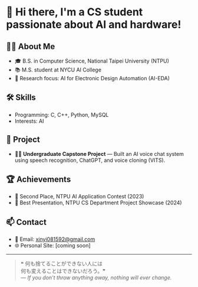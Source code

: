 # 👋 Hi there, I'm a CS student passionate about AI and hardware!

## 🧑‍🎓 About Me
- 🎓 B.S. in Computer Science, National Taipei University (NTPU)
- 📚 M.S. student at NYCU AI College
- 🔬 Research focus: AI for Electronic Design Automation (AI-EDA)

## 🛠️ Skills
- Programming: C, C++, Python, MySQL
- Interests: AI

## 📂 Project
- 🧑‍💻 **Undergraduate Capstone Project** — Built an AI voice chat system using speech recognition, ChatGPT, and voice cloning (VITS).

## 🏆 Achievements
- 🥈 Second Place, NTPU AI Application Contest (2023)
- 🏅 Best Presentation, NTPU CS Department Project Showcase (2024)

## 📫 Contact
- 📧 Email: xinyi081592@gmail.com
- 🌐 Personal Site: [coming soon]

---

> ❝ 何も捨てることができない人には  
> 何も変えることはできないだろう。❞  
> — *If you don’t throw anything away, nothing will ever change.*
